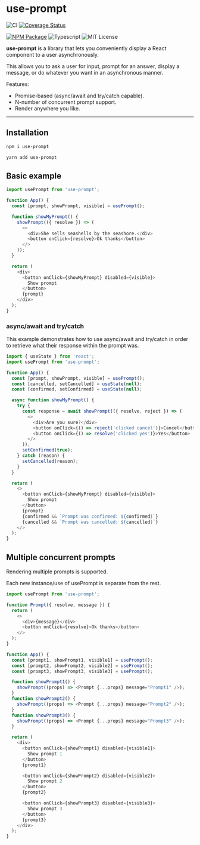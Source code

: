 # use-prompt

![CI](https://github.com/jonbnewman/use-prompt/actions/workflows/main.yml/badge.svg)
[![Coverage Status](https://coveralls.io/repos/github/jonbnewman/use-prompt/badge.svg?branch=main&r=1)](https://coveralls.io/github/jonbnewman/use-prompt?branch=main)

[![NPM Package](https://img.shields.io/npm/v/use-prompt.svg?logo=npm)](https://www.npmjs.com/package/use-prompt)
![Typescript](https://img.shields.io/badge/types-TypeScript-blue?logo=typescript)
![MIT License](https://img.shields.io/github/license/jonbnewman/use-prompt)

**use-prompt** is a library that lets you conveniently display a React component to a user asynchronously.

This allows you to ask a user for input, prompt for an answer, display a message, or do whatever you want in an asynchronous manner.

Features:

- Promise-based (async/await and try/catch capable).
- N-number of concurrent prompt support.
- Render anywhere you like.

---

## Installation

```bash
npm i use-prompt
```

```bash
yarn add use-prompt
```

## Basic example

```javascript
import usePrompt from 'use-prompt';

function App() {
  const [prompt, showPrompt, visible] = usePrompt();

  function showMyPrompt() {
    showPrompt(({ resolve }) => (
      <>
        <div>She sells seashells by the seashore.</div>
        <button onClick={resolve}>Ok thanks</button>
      </>
    ));
  }

  return (
    <div>
      <button onClick={showMyPrompt} disabled={visible}>
        Show prompt
      </button>
      {prompt}
    </div>
  );
}
```

### async/await and try/catch

This example demonstrates how to use async/await and try/catch in order to retrieve what their response within the prompt was.

```javascript
import { useState } from 'react';
import usePrompt from 'use-prompt';

function App() {
  const [prompt, showPrompt, visible] = usePrompt();
  const [cancelled, setCancelled] = useState(null);
  const [confirmed, setConfirmed] = useState(null);

  async function showMyPrompt() {
    try {
      const response = await showPrompt(({ resolve, reject }) => (
        <>
          <div>Are you sure?</div>
          <button onClick={() => reject('clicked cancel')}>Cancel</button>
          <button onClick={() => resolve('clicked yes')}>Yes</button>
        </>
      ));
      setConfirmed(true);
    } catch (reason) {
      setCancelled(reason);
    }
  }

  return (
    <>
      <button onClick={showMyPrompt} disabled={visible}>
        Show prompt
      </button>
      {prompt}
      {confirmed && `Prompt was confirmed: ${confirmed}`}
      {cancelled && `Prompt was cancelled: ${cancelled}`}
    </>
  );
}
```

## Multiple concurrent prompts

Rendering multiple prompts is supported.

Each new instance/use of usePrompt is separate from the rest.

```javascript
import usePrompt from 'use-prompt';

function Prompt({ resolve, message }) {
  return (
    <>
      <div>{message}</div>
      <button onClick={resolve}>Ok thanks</button>
    </>
  );
}

function App() {
  const [prompt1, showPrompt1, visible1] = usePrompt();
  const [prompt2, showPrompt2, visible2] = usePrompt();
  const [prompt3, showPrompt3, visible3] = usePrompt();

  function showPrompt1() {
    showPrompt((props) => <Prompt {...props} message="Prompt1" />);
  }
  function showPrompt2() {
    showPrompt((props) => <Prompt {...props} message="Prompt2" />);
  }
  function showPrompt3() {
    showPrompt((props) => <Prompt {...props} message="Prompt3" />);
  }

  return (
    <div>
      <button onClick={showPrompt1} disabled={visible1}>
        Show prompt 1
      </button>
      {prompt1}

      <button onClick={showPrompt2} disabled={visible2}>
        Show prompt 2
      </button>
      {prompt2}

      <button onClick={showPrompt3} disabled={visible3}>
        Show prompt 3
      </button>
      {prompt3}
    </div>
  );
}
```

